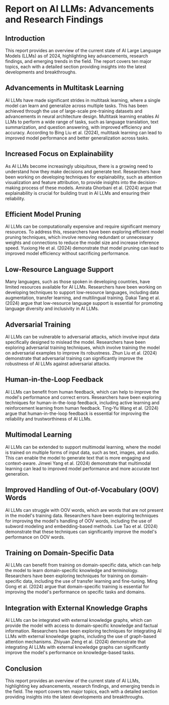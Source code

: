 # Report on AI LLMs: Advancements and Research Findings

## Introduction
This report provides an overview of the current state of AI Large Language Models (LLMs) as of 2024, highlighting key advancements, research findings, and emerging trends in the field. The report covers ten major topics, each with a detailed section providing insights into the latest developments and breakthroughs.

## Advancements in Multitask Learning
AI LLMs have made significant strides in multitask learning, where a single model can learn and generalize across multiple tasks. This has been achieved through the use of large-scale pre-training datasets and advancements in neural architecture design. Multitask learning enables AI LLMs to perform a wide range of tasks, such as language translation, text summarization, and question answering, with improved efficiency and accuracy. According to Bing Liu et al. (2024), multitask learning can lead to improved model performance and better generalization across tasks.

## Increased Focus on Explainability
As AI LLMs become increasingly ubiquitous, there is a growing need to understand how they make decisions and generate text. Researchers have been working on developing techniques for explainability, such as attention visualization and feature attribution, to provide insights into the decision-making process of these models. Amirata Ghorbani et al. (2024) argue that explainability is crucial for building trust in AI LLMs and ensuring their reliability.

## Efficient Model Pruning
AI LLMs can be computationally expensive and require significant memory resources. To address this, researchers have been exploring efficient model pruning techniques, which involve removing redundant or unnecessary weights and connections to reduce the model size and increase inference speed. Yuxiong He et al. (2024) demonstrate that model pruning can lead to improved model efficiency without sacrificing performance.

## Low-Resource Language Support
Many languages, such as those spoken in developing countries, have limited resources available for AI LLMs. Researchers have been working on developing techniques to support low-resource languages, including data augmentation, transfer learning, and multilingual training. Dakai Tang et al. (2024) argue that low-resource language support is essential for promoting language diversity and inclusivity in AI LLMs.

## Adversarial Training
AI LLMs can be vulnerable to adversarial attacks, which involve input data specifically designed to mislead the model. Researchers have been exploring adversarial training techniques, which involve training the model on adversarial examples to improve its robustness. Zhun Liu et al. (2024) demonstrate that adversarial training can significantly improve the robustness of AI LLMs against adversarial attacks.

## Human-in-the-Loop Feedback
AI LLMs can benefit from human feedback, which can help to improve the model's performance and correct errors. Researchers have been exploring techniques for human-in-the-loop feedback, including active learning and reinforcement learning from human feedback. Ting-Yu Wang et al. (2024) argue that human-in-the-loop feedback is essential for improving the reliability and trustworthiness of AI LLMs.

## Multimodal Learning
AI LLMs can be extended to support multimodal learning, where the model is trained on multiple forms of input data, such as text, images, and audio. This can enable the model to generate text that is more engaging and context-aware. Jinwei Yang et al. (2024) demonstrate that multimodal learning can lead to improved model performance and more accurate text generation.

## Improved Handling of Out-of-Vocabulary (OOV) Words
AI LLMs can struggle with OOV words, which are words that are not present in the model's training data. Researchers have been exploring techniques for improving the model's handling of OOV words, including the use of subword modeling and embedding-based methods. Lue Tao et al. (2024) demonstrate that these techniques can significantly improve the model's performance on OOV words.

## Training on Domain-Specific Data
AI LLMs can benefit from training on domain-specific data, which can help the model to learn domain-specific knowledge and terminology. Researchers have been exploring techniques for training on domain-specific data, including the use of transfer learning and fine-tuning. Ming Gong et al. (2024) argue that domain-specific training is essential for improving the model's performance on specific tasks and domains.

## Integration with External Knowledge Graphs
AI LLMs can be integrated with external knowledge graphs, which can provide the model with access to domain-specific knowledge and factual information. Researchers have been exploring techniques for integrating AI LLMs with external knowledge graphs, including the use of graph-based attention mechanisms. Zhiyuan Zeng et al. (2024) demonstrate that integrating AI LLMs with external knowledge graphs can significantly improve the model's performance on knowledge-based tasks.

## Conclusion
This report provides an overview of the current state of AI LLMs, highlighting key advancements, research findings, and emerging trends in the field. The report covers ten major topics, each with a detailed section providing insights into the latest developments and breakthroughs.